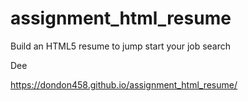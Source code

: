 # assignment_html_resume
Build an HTML5 resume to jump start your job search

Dee

https://dondon458.github.io/assignment_html_resume/
